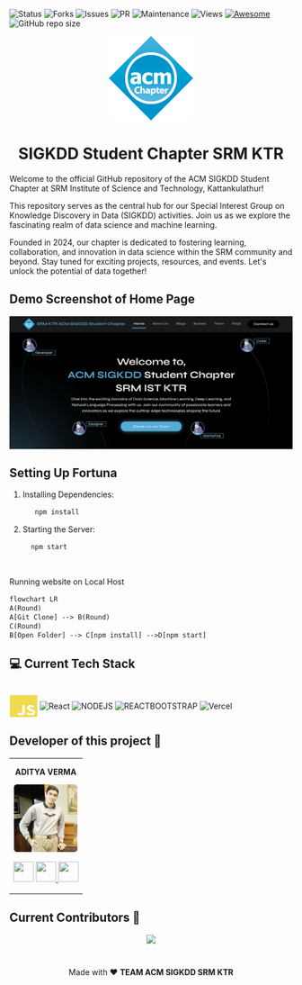 
![Status](https://img.shields.io/website-up-down-green-red/https/srmsigkddtesting.vercel.app/.svg)
![Forks](https://img.shields.io/github/forks/ADITYAVOFFICIAL/Official_Website.svg)
![Issues](https://img.shields.io/github/issues/ADITYAVOFFICIAL/Official_Website.svg)
![PR](https://img.shields.io/github/issues-pr/ADITYAVOFFICIAL/Official_Website.svg)
![Maintenance](https://img.shields.io/badge/Maintained%3F-yes-green.svg)
![Views](https://views.whatilearened.today/views/github/ADITYAVOFFICIAL/Official_Website.svg)
[![Awesome](https://awesome.re/badge.svg)](https://awesome.re)
![GitHub repo size](https://img.shields.io/github/repo-size/ADITYAVOFFICIAL/Official_Website)

<p align="center">
    <img alt = "Logo" height="150" width="150" src = "./public/apple-touch-icon.png">

</p>
<h1 align="center" >SIGKDD Student Chapter SRM KTR </h1>

  
</p>

Welcome to the official GitHub repository of the ACM SIGKDD Student Chapter at SRM Institute of Science and Technology, Kattankulathur!

This repository serves as the central hub for our Special Interest Group on Knowledge Discovery in Data (SIGKDD) activities. Join us as we explore the fascinating realm of data science and machine learning.

Founded in 2024, our chapter is dedicated to fostering learning, collaboration, and innovation in data science within the SRM community and beyond. Stay tuned for exciting projects, resources, and events. Let's unlock the potential of data together!
<br>

## Demo Screenshot of Home Page
<img align="center" alt="Home Page"  src="./public/ss.png">

## Setting Up Fortuna

1. Installing Dependencies:
    ```bash
       npm install

2. Starting the Server:
    ```bash
      npm start
<br>

<p>Running website on Local Host</p>

```mermaid
flowchart LR
A(Round)
A[Git Clone] --> B(Round)
C(Round)
B[Open Folder] --> C[npm install] -->D[npm start]
```

 ## 💻 Current Tech Stack
<div style="display: inline_block"><br>
  <img align="center" alt="Js" height="40" width="50" src="https://raw.githubusercontent.com/devicons/devicon/master/icons/javascript/javascript-plain.svg">
  <img align="center" alt="React" height="45" width="55" src="https://upload.wikimedia.org/wikipedia/commons/thumb/a/a7/React-icon.svg/2300px-React-icon.svg.png">
  <img align="center" alt="NODEJS" height="50" width="45" src="https://static-00.iconduck.com/assets.00/node-js-icon-454x512-nztofx17.png">
  <img align="center" alt="REACTBOOTSTRAP" height="50" width="50" src="https://justinmahar.gallerycdn.vsassets.io/extensions/justinmahar/react-bootstrap-snippets/2.1.6/1702059788235/Microsoft.VisualStudio.Services.Icons.Default">
  <img align="center" alt="Vercel" height="30" width="130" src="https://upload.wikimedia.org/wikipedia/commons/thumb/5/5e/Vercel_logo_black.svg/2560px-Vercel_logo_black.svg.png">
</div>

<div><h2><strong>Developer of this project 🔻</strong></h2></div>

<table align="center">
<tr align="center">
<td>

**ADITYA VERMA**

<p align="center">
<img src = "https://raw.githubusercontent.com/ADITYAVOFFICIAL/ADITYAVOFFICIAL/main/pics/adityav.png"  height="120" alt="Aditya Verma">
</p>
<p align="center">
<a href = "https://github.com/ADITYAVOFFICIAL"><img src = "https://img.icons8.com/3d-fluency/94/github.png" width="36" height = "36"/></a>
<a href = "https://www.linkedin.com/in/aditya-verma-real/">
<img src = "https://img.icons8.com/color/48/linkedin.png" width="36" height="36"/>
</a>
<a href = "https://medium.com/@adityaver">
<img src = "https://img.icons8.com/stickers/100/medium-logo.png" width="36" height="36"/>
</a>
</p>
</td>
</table>

 ## Current Contributors 🔻
<div align="center">
  <a href="https://github.com/ADITYAVOFFICIAL/Official_Website/graphs/contributors">
  <img src="https://contrib.rocks/image?repo=ADITYAVOFFICIAL/Official_Website" />
</a>
</div>

#
<p align="center">Made with ❤️ <b>TEAM ACM SIGKDD SRM KTR </b></p>
